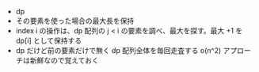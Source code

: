 - dp
- その要素を使った場合の最大長を保持
- index i の操作は、dp 配列の j < i の要素を調べ、最大を探す。最大 +1 を dp[i] として保持する
- dp だけど前の要素だけで無く dp 配列全体を毎回走査する o(n^2) アプローチは新鮮なので覚えておく
